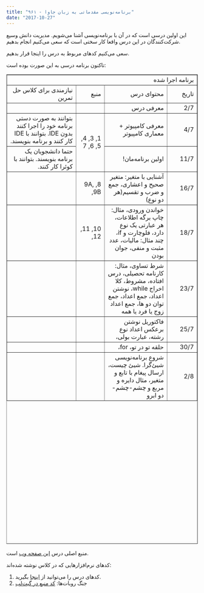 ```yaml
---
title: "برنامه‌نویسی مقدماتی به زبان جاوا - ۹۶۱"
date: "2017-10-27"
---
```


این اولین درسی است که در آن با برنامه‌نویسی آشنا می‌شویم. مدیریت دانش وسیع شرکت‌کنندگان در این درس واقعا کار سختی است که سعی می‌کنیم انجام بدهیم.

سعی می‌کنیم کدهای مربوط به درس را اینجا قرار بدهیم.

تاکنون برنامه درسی به این صورت بوده است:

<!--td {border: 1px solid #ccc;}br {mso-data-placement:same-cell;} text{font-size 10pt;}-->

<table dir="rtl" style="height: 1235px;" border="1" width="1137" cellspacing="0" cellpadding="0"><colgroup><col width="100"> <col width="217"> <col width="100"> <col width="259"></colgroup><tbody><tr><td dir="rtl" colspan="4" rowspan="1" data-sheets-value="{&quot;1&quot;:2,&quot;2&quot;:&quot;برنامه اجرا شده&quot;}">برنامه اجرا شده</td></tr><tr><td dir="rtl" data-sheets-value="{&quot;1&quot;:2,&quot;2&quot;:&quot;تاریخ&quot;}">تاریخ</td><td dir="rtl" data-sheets-value="{&quot;1&quot;:2,&quot;2&quot;:&quot;محتوای درس&quot;}">محتوای درس</td><td dir="rtl" data-sheets-value="{&quot;1&quot;:2,&quot;2&quot;:&quot;منبع&quot;}">منبع</td><td dir="rtl" data-sheets-value="{&quot;1&quot;:2,&quot;2&quot;:&quot;نیازمندی برای کلاس حل تمرین&quot;}">نیازمندی برای کلاس حل تمرین</td></tr><tr><td dir="rtl" data-sheets-value="{&quot;1&quot;:3,&quot;3&quot;:42773}" data-sheets-numberformat="[null,5,&quot;m/d&quot;,1]">2/7</td><td dir="rtl" data-sheets-value="{&quot;1&quot;:2,&quot;2&quot;:&quot;معرفی درس&quot;}">معرفی درس</td><td dir="rtl"></td><td dir="rtl"></td></tr><tr><td dir="rtl" data-sheets-value="{&quot;1&quot;:3,&quot;3&quot;:42832}" data-sheets-numberformat="[null,5,&quot;m/d&quot;,1]">4/7</td><td dir="rtl" data-sheets-value="{&quot;1&quot;:2,&quot;2&quot;:&quot;معرفی کامپیوتر + معماری کامپیوتر&quot;}">معرفی کامپیوتر + معماری کامپیوتر</td><td dir="rtl" colspan="1" rowspan="2" data-sheets-value="{&quot;1&quot;:2,&quot;2&quot;:&quot;1, 3, 4, 5, 6, 7&quot;}"><div>1, 3, 4, 5, 6, 7</div></td><td dir="rtl" data-sheets-value="{&quot;1&quot;:2,&quot;2&quot;:&quot;بتوانند به صورت دستی برنامه خود را اجرا کنند بدون IDE.\nبتوانند با IDE کار کنند و برنامه بنویسند.&quot;}">بتوانند به صورت دستی برنامه خود را اجرا کنند بدون IDE. بتوانند با IDE کار کنند و برنامه بنویسند.</td></tr><tr><td dir="rtl" data-sheets-value="{&quot;1&quot;:3,&quot;3&quot;:43046}" data-sheets-numberformat="[null,5,&quot;m/d&quot;,1]">11/7</td><td dir="rtl" data-sheets-value="{&quot;1&quot;:2,&quot;2&quot;:&quot;اولین برنامه‌مان!&quot;}">اولین برنامه‌مان!</td><td dir="rtl" data-sheets-value="{&quot;1&quot;:2,&quot;2&quot;:&quot;حتما دانشجویان یک برنامه بنویسند.\nبتوانند با کوئرا کار کنند.&quot;}">حتما دانشجویان یک برنامه بنویسند. بتوانند با کوئرا کار کنند.</td></tr><tr><td dir="rtl" data-sheets-value="{&quot;1&quot;:2,&quot;2&quot;:&quot;16/7&quot;}">16/7</td><td dir="rtl" data-sheets-value="{&quot;1&quot;:2,&quot;2&quot;:&quot;آشنایی با متغیر: متغیر صحیح و اعشاری، جمع و ضرب و تقسیم(هر دو نوع)&quot;}">آشنایی با متغیر: متغیر صحیح و اعشاری، جمع و ضرب و تقسیم(هر دو نوع)</td><td dir="rtl" data-sheets-value="{&quot;1&quot;:2,&quot;2&quot;:&quot;8, 9A, 9B, &quot;}">8, 9A, 9B,</td><td dir="rtl"></td></tr><tr><td dir="rtl" data-sheets-value="{&quot;1&quot;:2,&quot;2&quot;:&quot;18/7&quot;}">18/7</td><td dir="rtl" data-sheets-value="{&quot;1&quot;:2,&quot;2&quot;:&quot;خواندن ورودی، \nمثال: چاپ برگه اطلاعات،\nهر عبارتی یک نوع دارد،\nفلوچارت و if،\nچند مثال: مالیات، عدد مثبت و منفی، جوان بودن&quot;}">خواندن ورودی، مثال: چاپ برگه اطلاعات، هر عبارتی یک نوع دارد، فلوچارت و if، چند مثال: مالیات، عدد مثبت و منفی، جوان بودن</td><td dir="rtl" data-sheets-value="{&quot;1&quot;:2,&quot;2&quot;:&quot;10, 11, 12, &quot;}">10, 11, 12,</td><td dir="rtl"></td></tr><tr><td dir="rtl" data-sheets-value="{&quot;1&quot;:2,&quot;2&quot;:&quot;23/7&quot;}">23/7</td><td dir="rtl" data-sheets-value="{&quot;1&quot;:2,&quot;2&quot;:&quot;شرط تساوی،\nمثال: کارنامه تحصیلی، درس افتاده، مشروط، کلا اخراج\nwhile،\nنوشتن اعداد،\nجمع اعداد، جمع توان دو ها، \nجمع اعداد زوج یا فرد یا همه&quot;}">شرط تساوی، مثال: کارنامه تحصیلی، درس افتاده، مشروط، کلا اخراج while، نوشتن اعداد، جمع اعداد، جمع توان دو ها، جمع اعداد زوج یا فرد یا همه</td><td dir="rtl"></td><td dir="rtl"></td></tr><tr><td dir="rtl" data-sheets-value="{&quot;1&quot;:2,&quot;2&quot;:&quot;25/7&quot;}">25/7</td><td dir="rtl" data-sheets-value="{&quot;1&quot;:2,&quot;2&quot;:&quot;فاکتوریل\nنوشتن برعکس اعداد\nنوع رشته، \nعبارت بولی،&quot;}">فاکتوریل نوشتن برعکس اعداد نوع رشته، عبارت بولی،</td><td dir="rtl"></td><td dir="rtl"></td></tr><tr><td dir="rtl" data-sheets-value="{&quot;1&quot;:2,&quot;2&quot;:&quot;30/7&quot;}">30/7</td><td dir="rtl" data-sheets-value="{&quot;1&quot;:2,&quot;2&quot;:&quot;حلقه تو در تو،\nfor،&quot;}">حلقه تو در تو، for،</td><td dir="rtl"></td><td dir="rtl"></td></tr><tr><td dir="rtl" data-sheets-value="{&quot;1&quot;:3,&quot;3&quot;:42774}" data-sheets-numberformat="[null,5,&quot;m/d&quot;,1]">2/8</td><td dir="rtl" data-sheets-value="{&quot;1&quot;:2,&quot;2&quot;:&quot;شروع برنامه‌نویسی شیئ‌گرا.\nشیئ چیست، \nارسال پیغام با تابع و متغیر،\nمثال دایره و مربع و چشم-چشم-دو ابرو&quot;}">شروع برنامه‌نویسی شیئ‌گرا. شیئ چیست، ارسال پیغام با تابع و متغیر، مثال دایره و مربع و چشم-چشم-دو ابرو</td><td dir="rtl"></td><td dir="rtl"></td></tr></tbody></table>

منبع اصلی درس [این صفحه وب](https://chortle.ccsu.edu/cs151/cs151java.html) است.

کدهای نرم‌افزارهایی که در کلاس نوشته شده‌اند:

1. کدهای درس را می‌توانید از [اینجا](https://gitlab.com/foroughmand/java-961) بگیرید.
2. جنگ روبات‌ها: [کد منبع در گیت‌لب](https://gitlab.com/foroughmand/java-961/tree/master/RobotWars)
